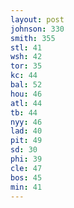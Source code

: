 ```yaml
---
layout: post
johnson: 330
smith: 355
stl: 41
wsh: 42
tor: 35
kc: 44
bal: 52
hou: 46
atl: 44
tb: 44
nyy: 46
lad: 40
pit: 49
sd: 30
phi: 39
cle: 47
bos: 45
min: 41
---
```

